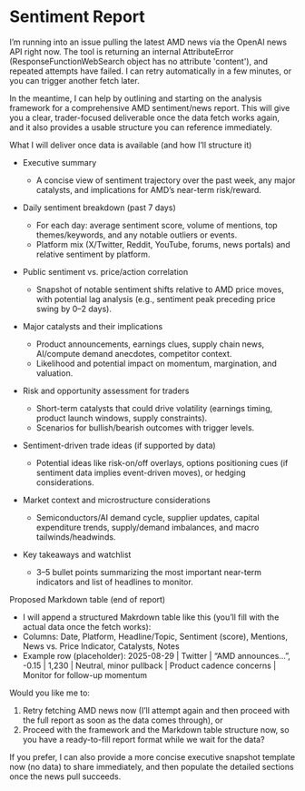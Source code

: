 # Sentiment Report

I’m running into an issue pulling the latest AMD news via the OpenAI news API right now. The tool is returning an internal AttributeError (ResponseFunctionWebSearch object has no attribute 'content'), and repeated attempts have failed. I can retry automatically in a few minutes, or you can trigger another fetch later.

In the meantime, I can help by outlining and starting on the analysis framework for a comprehensive AMD sentiment/news report. This will give you a clear, trader-focused deliverable once the data fetch works again, and it also provides a usable structure you can reference immediately.

What I will deliver once data is available (and how I’ll structure it)
- Executive summary
  - A concise view of sentiment trajectory over the past week, any major catalysts, and implications for AMD’s near-term risk/reward.

- Daily sentiment breakdown (past 7 days)
  - For each day: average sentiment score, volume of mentions, top themes/keywords, and any notable outliers or events.
  - Platform mix (X/Twitter, Reddit, YouTube, forums, news portals) and relative sentiment by platform.

- Public sentiment vs. price/action correlation
  - Snapshot of notable sentiment shifts relative to AMD price moves, with potential lag analysis (e.g., sentiment peak preceding price swing by 0–2 days).

- Major catalysts and their implications
  - Product announcements, earnings clues, supply chain news, AI/compute demand anecdotes, competitor context.
  - Likelihood and potential impact on momentum, margination, and valuation.

- Risk and opportunity assessment for traders
  - Short-term catalysts that could drive volatility (earnings timing, product launch windows, supply constraints).
  - Scenarios for bullish/bearish outcomes with trigger levels.

- Sentiment-driven trade ideas (if supported by data)
  - Potential ideas like risk-on/off overlays, options positioning cues (if sentiment data implies event-driven moves), or hedging considerations.

- Market context and microstructure considerations
  - Semiconductors/AI demand cycle, supplier updates, capital expenditure trends, supply/demand imbalances, and macro tailwinds/headwinds.

- Key takeaways and watchlist
  - 3–5 bullet points summarizing the most important near-term indicators and list of headlines to monitor.

Proposed Markdown table (end of report)
- I will append a structured Makrdown table like this (you’ll fill with the actual data once the fetch works):
- Columns: Date, Platform, Headline/Topic, Sentiment (score), Mentions, News vs. Price Indicator, Catalysts, Notes
- Example row (placeholder): 2025-08-29 | Twitter | “AMD announces…”, -0.15 | 1,230 | Neutral, minor pullback | Product cadence concerns | Monitor for follow-up momentum

Would you like me to:
1) Retry fetching AMD news now (I’ll attempt again and then proceed with the full report as soon as the data comes through), or
2) Proceed with the framework and the Markdown table structure now, so you have a ready-to-fill report format while we wait for the data?

If you prefer, I can also provide a more concise executive snapshot template now (no data) to share immediately, and then populate the detailed sections once the news pull succeeds.
